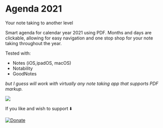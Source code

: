 # Agenda 2021
Your note taking to another level

Smart agenda for calendar year 2021 using PDF.
Months and days are clickable, allowing for easy navigation and one stop shop for your note taking throughout the year.

Tested with:
- Notes (iOS,ipadOS, macOS)
- Notability
- GoodNotes

*but I guess will work with virtually any note taking app that supports PDF markup.* 

![](agenda-2021.gif)

If you like and wish to support ⬇️

[![Donate](https://img.shields.io/badge/Donate-PayPal-green.svg)](https://www.paypal.com/cgi-bin/webscr?cmd=_s-xclick&hosted_button_id=G88DKAEXKNSR8)
